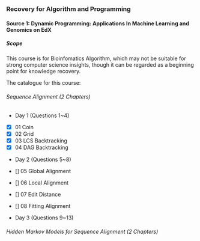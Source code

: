 ### Recovery for Algorithm and Programming

#### Source 1: Dynamic Programming: Applications In Machine Learning and Genomics on EdX

##### Scope
This course is for Bioinfomatics Algorithm, which may not be suitable for strong computer science insights, though it can be regarded as a beginning point for knowledge recovery.

The catalogue for this course:
###### Sequence Alignment (2 Chapters)
- Day 1 (Questions 1~4)
- [x] 01 Coin
- [x] 02 Grid
- [x] 03 LCS Backtracking
- [x] 04 DAG Backtracking

- Day 2 (Questions 5~8)
- [] 05 Global Alignment
- [] 06 Local Alignment
- [] 07 Edit Distance
- [] 08 Fitting Alignment

- Day 3 (Questions 9~13)

###### Hidden Markov Models for Sequence Alignment (2 Chapters)